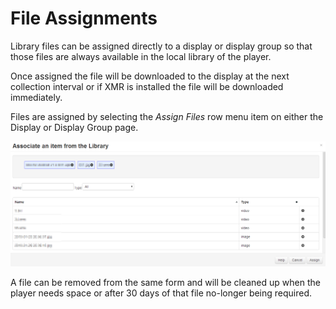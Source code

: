 <!--toc=displays-->
# File Assignments
Library files can be assigned directly to a display or display group so that those files are always available in the local
 library of the player.
 
Once assigned the file will be downloaded to the display at the next collection interval or if XMR is installed the file
 will be downloaded immediately.

Files are assigned by selecting the *Assign Files* row menu item on either the Display or Display Group page.

![Display Administration](img/displays_file_associations_form.png)

A file can be removed from the same form and will be cleaned up when the player needs space or after 30 days of that file
 no-longer being required.